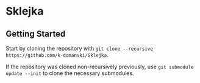 # Sklejka

## Getting Started

Start by cloning the repository with `git clone --recursive https://github.com/k-domanski/Sklejka`.

If the repository was cloned non-recursively previously, use `git submodule update --init` to clone the necessary submodules.
